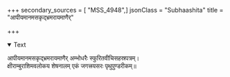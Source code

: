 +++
secondary_sources = [ "MSS_4948",]
jsonClass = "Subhaashita"
title = "आपीयमानमसकृद्भ्रमरायमाणैर्"

+++

<details open><summary>Text</summary>

आपीयमानमसकृद्भ्रमरायमाणैर् अम्भोधरैः स्फुरितवीचिसहस्रपत्रम्।  
क्षीराम्बुराशिमवलोकय शेषनालम् एकं जगत्त्रयसरः पृथुपुण्डरीकम्॥
</details>
